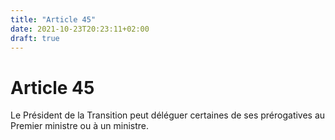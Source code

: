 ```yaml
---
title: "Article 45"
date: 2021-10-23T20:23:11+02:00
draft: true
---
```


# Article 45

Le Président de la Transition peut déléguer certaines de ses prérogatives au Premier ministre ou à un ministre.
